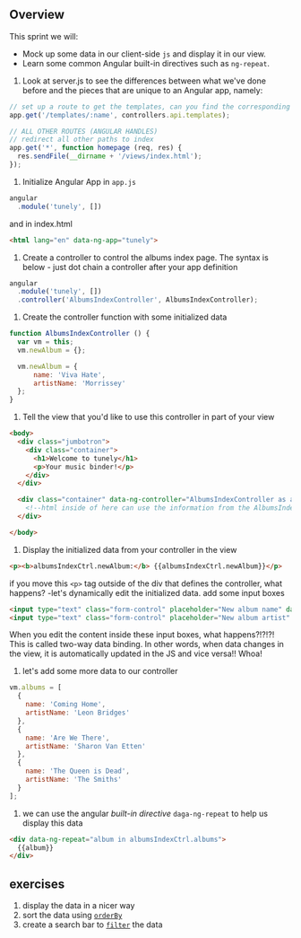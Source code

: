 ## Overview

This sprint we will:
* Mock up some data in our client-side `js` and display it in our view.
* Learn some common Angular built-in directives such as `ng-repeat`.

1. Look at server.js to see the differences between what we've done before and the pieces that are unique to an Angular app, namely:
  ```js
  // set up a route to get the templates, can you find the corresponding functions? note that this is NOT an api route
  app.get('/templates/:name', controllers.api.templates);

  // ALL OTHER ROUTES (ANGULAR HANDLES)
  // redirect all other paths to index
  app.get('*', function homepage (req, res) {
    res.sendFile(__dirname + '/views/index.html');
  });
  ```

1. Initialize Angular App in `app.js`
  ```js
  angular
    .module('tunely', [])
  ```
and in index.html
  ```html
  <html lang="en" data-ng-app="tunely">
  ```
1. Create a controller to control the albums index page. The syntax is below - just dot chain a controller after your app definition
  ```js
  angular
    .module('tunely', [])
    .controller('AlbumsIndexController', AlbumsIndexController);
  ```
1. Create the controller function with some initialized data
  ```js
  function AlbumsIndexController () {
    var vm = this;
    vm.newAlbum = {};

    vm.newAlbum = {
        name: 'Viva Hate',
        artistName: 'Morrissey'
    };
  }
  ```
1. Tell the view that you'd like to use this controller in part of your view
  ```html
  <body>
    <div class="jumbotron">
      <div class="container">
        <h1>Welcome to tunely</h1>
        <p>Your music binder!</p>
      </div>
    </div>

    <div class="container" data-ng-controller="AlbumsIndexController as albumsIndexCtrl">
      <!--html inside of here can use the information from the AlbumsIndexController-->
    </div>

  </body>
  ```
1. Display the initialized data from your controller in the view
  ```html
  <p><b>albumsIndexCtrl.newAlbum:</b> {{albumsIndexCtrl.newAlbum}}</p>
  ```
  if you move this `<p>` tag outside of the div that defines the controller, what happens?
  -let's dynamically edit the initialized data. add some input boxes
  ```html
  <input type="text" class="form-control" placeholder="New album name" data-ng-model="albumsIndexCtrl.newAlbum.name">
  <input type="text" class="form-control" placeholder="New album artist" data-ng-model="albumsIndexCtrl.newAlbum.artistName">
  ```
When you edit the content inside these input boxes, what happens?!?!?! This is called two-way data binding. In other words, when data changes in the view, it is automatically updated in the JS and vice versa!! Whoa!

1. let's add some more data to our controller
  ```js
  vm.albums = [
    {
      name: 'Coming Home',
      artistName: 'Leon Bridges'
    },
    {
      name: 'Are We There',
      artistName: 'Sharon Van Etten'
    },
    {
      name: 'The Queen is Dead',
      artistName: 'The Smiths'
    }
  ];
  ```
1. we can use the angular *built-in directive* `daga-ng-repeat` to help us display this data
  ```html
  <div data-ng-repeat="album in albumsIndexCtrl.albums">
    {{album}}
  </div>
  ```

## exercises
1. display the data in a nicer way
1. sort the data using [`orderBy`](https://docs.angularjs.org/api/ng/filter/orderBy)
1. create a search bar to [`filter`](https://docs.angularjs.org/api/ng/filter/filter) the data
